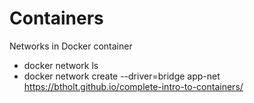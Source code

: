 # Containers
Networks in Docker container
- docker network ls
- docker network create --driver=bridge app-net
https://btholt.github.io/complete-intro-to-containers/
